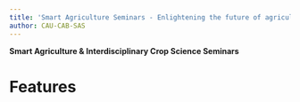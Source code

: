 ```yaml
---
title: 'Smart Agriculture Seminars - Enlightening the future of agriculture'
author: CAU-CAB-SAS
---
```



**Smart Agriculture & Interdisciplinary Crop Science Seminars**

# Features


